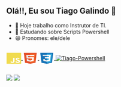 ## Olá!!, Eu sou Tiago Galindo 👋
- 🔭 Hoje trabalho como Instrutor de TI.
- 🌱 Estudando sobre Scripts Powershell
- 😄 Pronomes: ele/dele

<div style="display: inline_block"><br>
  <a link href="https://github.com/TiagoGalindo40">
  <img align="center" alt="Tiago-Js" height="30" width="40" src="https://raw.githubusercontent.com/devicons/devicon/master/icons/javascript/javascript-plain.svg">
  <img align="center" alt="Tiago-HTML" height="30" width="40" src="https://raw.githubusercontent.com/devicons/devicon/master/icons/html5/html5-original.svg">
  <img align="center" alt="Tiago-CSS" height="30" width="40" src="https://raw.githubusercontent.com/devicons/devicon/master/icons/css3/css3-original.svg">
  <img align="center" alt="Tiago-Powershell" height="30" width="40" src="https://cdn.jsdelivr.net/gh/devicons/devicon@latest/icons/powershell/powershell-original.svg"/>
   </a>
</div>

##

<div> 
  <a href = "mailto:tsuporte0201@gmail.com"><img src="https://img.shields.io/badge/-Gmail-%23333?style=for-the-badge&logo=gmail&logoColor=white" target="_blank"></a>
  <a href="https://www.linkedin.com/in/tiagogalindo" target="_blank"><img src="https://img.shields.io/badge/-LinkedIn-%230077B5?style=for-the-badge&logo=linkedin&logoColor=white" target="_blank"></a> 
</div>
